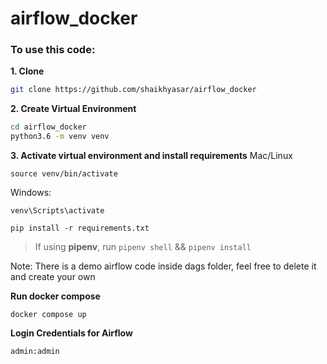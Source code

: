 # airflow_docker

### To use this code:

**1. Clone**
```bash
git clone https://github.com/shaikhyasar/airflow_docker
```

**2. Create Virtual Environment**
```bash
cd airflow_docker
python3.6 -m venv venv
```

**3. Activate virtual environment and install requirements**
Mac/Linux
```
source venv/bin/activate
```

Windows:
```
venv\Scripts\activate
```

```
pip install -r requirements.txt
```

> If using **pipenv**, run `pipenv shell` && `pipenv install`

Note: There is a demo airflow code inside dags folder, feel free to delete it and create your own

**Run docker compose**
```
docker compose up
```
**Login Credentials for Airflow**
```
admin:admin
```